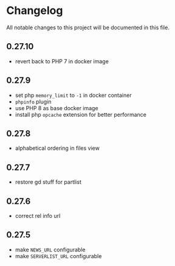 # Changelog
All notable changes to this project will be documented in this file.

## 0.27.10
- revert back to PHP 7 in docker image

## 0.27.9
- set php `memory_limit` to `-1` in docker container
- `phpinfo` plugin 
- use PHP 8 as base docker image
- install php `opcache` extension for better performance

## 0.27.8
- alphabetical ordering in files view 

## 0.27.7
- restore gd stuff for partlist

## 0.27.6
- correct rel info url

## 0.27.5
- make `NEWS_URL` configurable
- make `SERVERLIST_URL` configurable
- get GUI NEWS from Github

## 0.27.4
- set default `error_reporting` to `0` (can be changed with `PHP_INI_ERROR_REPORTING`) 
- set default `display_errors` to `Off` (can be changed with `PHP_INI_DISPLAY_ERRORS`) 

## 0.27.3
- allow tab selection in perma link

## 0.27.2
- fix permalink usage

## 0.27.1
- fix relinfo link builder

## 0.27.0
- add back a simplified RelInfo Icon in `downloads`, `uploads`, `share` and `search` view
- add `permalink` on top Bar
- load http files with `file_get_contents` instead of `fsockopen`
- refactor code and style of `/index.php` for better readability
- removed `minigui`

## 0.26.0
- document `ENV` variables for docker 
- remove phpaj `savebw` option
- remove phpaj downloads `autoclean` option
- remove now useless phpaj options from settings view
- allow progressbar configuration from ENV
- allow auto login in `top` frame

## 0.25.5
- add ability to handle multiple links 

## 0.25.4
- fix link exporter (AJL and BB-Code)

## 0.25.3
- switch from `fsockopen` to `curl` for all core requests (faster)

## 0.25.2
- remove PopUps on link export

## 0.25.1
- fix minigui for PHP 7.X

## 0.25.0
- import project into VCS
- make Code PHP 7.X compatible
- add Docker support
- remove outdated `appledocs` implementation
